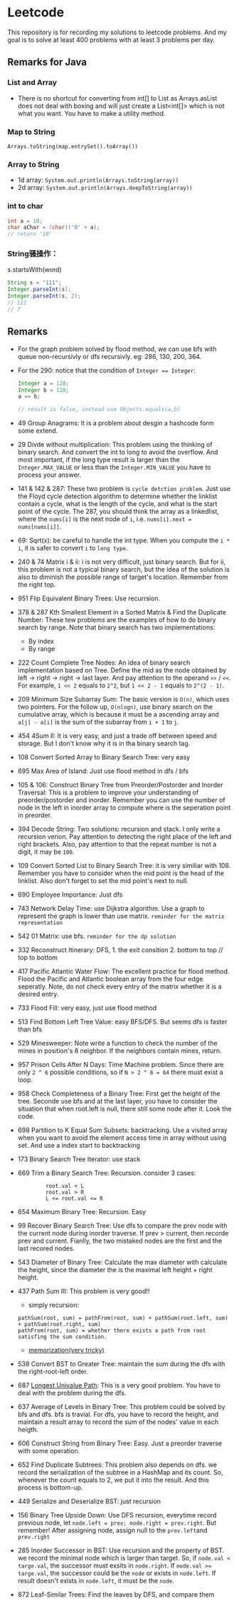 # Leetcode

This repository is for recording my solutions to leetcode problems. And my goal is to solve at least 400 problems with at least 3 problems per day.

## Remarks for Java

### List and Array
* There is no shortcut for converting from int[] to List<Integer> as Arrays.asList does not deal with boxing and will just create a List<int[]> which is not what you want. You have to make a utility method.

### Map to String
`Arrays.toString(map.entrySet().toArray())`

### Array to String
* 1d array: `System.out.println(Arrays.toString(array))`
* 2d array: `System.out.println(Arrays.deepToString(array))`

### int to char
```java
int a = 10;
char aChar = (char)('0' + a);
// return '10'
```

### String骚操作：
 s.startsWith(word)
 ```java
 String s = "111";
 Integer.parseInt(s);
 Integer.parseInt(s, 2);
 // 111
 // 7
 ```

## Remarks

* For the graph problem solved by flood method, we can use bfs with queue non-recursivly or dfs recursivly. eg: 286, 130, 200, 364.
* For the 290: notice that the condition of `Integer == Integer`:
  ```Java
  Integer a = 128;
  Integer b = 128;
  a == b;

  // result is false, instead use Objects.equals(a,b)
  ```

* 49 Group Anagrams: It is a problem about desgin a hashcode form some extend.
* 29 Divde without multiplication: This problem using the thinking of binary search. And convert the int to long to avoid the overflow. And most important, if the long type result is larger than the `Integer.MAX_VALUE` or less than the `Integer.MIN_VALUE` you have to process your answer.
* 141 & 142 & 287: These two problem is ```cycle detction problem```. Just use the Floyd cycle detection algorithm to determine whether the linklist contain a cycle, what is the length of the cycle, and what is the start point of the cycle. The 287, you should think the array as a linkedlist, where the `nums[i]` is the next node of `i`, i.e. ```nums[i].next = nums[nums[i]]```.
* 69: Sqrt(x): be careful to handle the int type. When you compute the `i * i`, it is safer to convert `i` to `long type`.
* 240 & 74 Matrix i & ii: i is not very difficult, just binary search. But for ii,  this problem is not a typical binary search, but the idea of the solution is also to diminish the possible range of target's location. Remember from the right top.
* 951 Flip Equivalent Binary Trees: Use recurrsion.
* 378 & 287 Kth Smallest Element in a Sorted Matrix & Find the Duplicate Number: These tew problems are the examples of how to do binary search by range. Note that binary search has two implementations:
  * By index
  * By range
* 222 Count Complete Tree Nodes: An idea of binary search implementation based on Tree. Define the mid as the node obtained by left -> right -> right -> last layer. And pay attention to the operand `>>` / `<<`. For example, `1 << 2` equals to `2^2`, but `1 << 2 - 1` equals to `2^(2 - 1)`.
* 209 Minimum Size Subarray Sum: The basic version is `O(n)`, which uses two pointers. For the follow up, `O(nlogn)`, use binary search on the cumulative array, which is because it must be a ascending array and `a[j] - a[i]` is the sum of the subarray from `i + 1` to `j`.
* 454 4Sum II: It is very easy, and just a trade off between speed and storage. But I don't know why it is in tha binary search tag.
* 108 Convert Sorted Array to Binary Search Tree: very easy
* 695 Max Area of Island: Just use flood method in dfs / bfs
* 105 & 106: Construct Binary Tree from Preorder/Postorder and Inorder Traversal: This is a problem to improve your understanding of preorder/postorder and inorder. Remember you can use the number of node in the left in inorder array to compute where is the seperation point in preorder.
* 394 Decode String: Two solutions: recursion and stack. I only write a recursion verion. Pay attention to detecting the right place of the left and right brackets. Also, pay attention to that the repeat number is not a digit, it may be `100`. 
* 109 Convert Sorted List to Binary Search Tree: it is very similiar with 108. Remember you have to consider when the mid point is the head of the linklist. Also don't forget to set the mid point's next to null.
* 690 Employee Importance: Just dfs
* 743 Network Delay Time: use Dijkstra algorithm. Use a graph to represent the graph is lower than use matrix. `reminder for the matrix representation`
* 542 01 Matrix: use bfs. `reminder for the dp solution`
* 332 Reconstruct Itinerary: DFS, 1. the exit consition 2. bottom to top // top to bottom
* 417 Pacific Atlantic Water Flow: The excellent practice for flood method. Flood the Pacific and Atlantic boolean array from the four edge seperatly. Note, do not check every entry of the matrix whether it is a desired entry.
* 733 Flood Fill: very easy, just use flood method
* 513 Find Bottom Left Tree Value: easy BFS/DFS. But seems dfs is faster than bfs
* 529 Minesweeper: Note write a function to check the number of the mines in position's 8 neighbor. If the neighbors contain mines, return.
* 957 Prison Cells After N Days: Time Machine problem. Since there are only `2 ^ 6`  possible conditions, so if `N > 2 ^ 6 = 64` there must exist a loop.
* 958 Check Completeness of a Binary Tree: First get the height of the tree. Seconde use bfs and at the last layer, you have to consider the situation that when root.left is null, there still some node after it. Look the code.
* 698 Partition to K Equal Sum Subsets: backtracking. Use a visited array when you want to avoid the element access time in array without using set. And use a index start to backtracking
* 173 Binary Search Tree Iterator: use stack
* 669 Trim a Binary Search Tree: Recursion. consider 3 cases: 
```
            root.val < L
            root.val > R 
            L <= root.val <= R
```
* 654 Maximum Binary Tree: Recursion. Easy
* 99 Recover Binary Search Tree: Use dfs to compare the prev node with the current node during inorder traverse. If prev > current, then recorde prev and current. Fianlly, the two mistaked nodes are the first and the last recored nodes.
* 543 Diameter of Binary Tree: Calculate the max diameter with calculate the height, since the diameter the is the maximal left height + right height.
* 437 Path Sum III: This problem is very good!! 
    * simply recursion: 
    ```
    pathSum(root, sum) = pathFrom(root, sum) + pathSum(root.left, sum) + pathSum(root.right, sum)
    pathFrom(root, sum) = whether there exists a path from root satisfing the sum condition.
    ```
    
    * [memorization(very tricky)](https://leetcode.com/problems/path-sum-iii/discuss/141424/Python-step-by-step-walk-through.-Easy-to-understand.-Two-solutions-comparison.-%3A-)
* 538 Convert BST to Greater Tree: maintain the sum during the dfs with the right-root-left order.
* 687 [Longest Univalue Path](https://leetcode.com/articles/longest-univalue-path/): This is a very good problem. You have to deal with the problem during the dfs.
* 637 Average of Levels in Binary Tree: This problem could be solved by bfs and dfs. bfs is travial. For dfs, you have to record the height, and maintain a result array to record the sum of the nodes' value in each heigth.
* 606 Construct String from Binary Tree: Easy. Just a preorder traverse with some operation.
* 652 Find Duplicate Subtrees: This problem  also depends on dfs. we record the serialization of the subtree in a HashMap and its count. So, whenever the count equals to 2, we put it into the result. And this process is bottom-up. 
* 449 Serialize and Deserialize BST: just recursion
* 156 Binary Tree Upside Down: Use DFS recursion, everytime record previous node, let `node.left = prev; node.right = prev.right`. But remember! After assigning node, assign null to the `prev.left`and `prev.right`
* 285 Inorder Successor in BST: Use recursion and the property of BST. we record the minimal node which is larger than target. So, if `node.val < targe.val`, the successor must exsits in `node.right`. If `node.val >= targe.val`, the successor could be the `node` or exists in `node.left`. If result doesn't exists in `node.left`, it must be the `node`.
* 872 Leaf-Similar Trees: Find the leaves by DFS, and compare them








    









